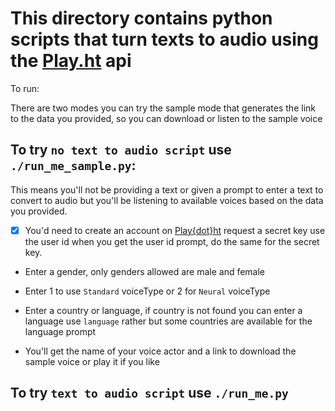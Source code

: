 # This directory contains python scripts that turn texts to audio using the <a href="https://play.ht/">Play.ht</a> api

To run:

There are two modes you can try the sample mode that generates the link to the data you provided, so you can download or listen to the sample voice

## To try `no text to audio script` use `./run_me_sample.py`:

This means you'll not be providing a text or given a prompt to enter a text to convert to audio but you'll be listening to available voices based on the data
you provided.

- [X] You'd need to create an account on <a href="https://play.ht/"> Play{dot}ht</a> request a secret key use the user id when you get the user id prompt, do the same for the secret key.

- Enter a gender, only genders allowed are male and female

- Enter 1 to use `Standard` voiceType or 2 for `Neural` voiceType

- Enter a country or language, if country is not found you can enter
a language use `language` rather but some countries are available for the language prompt

- You'll get the name of your voice actor and a link to download the sample voice or play it if you like


## To try `text to audio script` use `./run_me.py`
